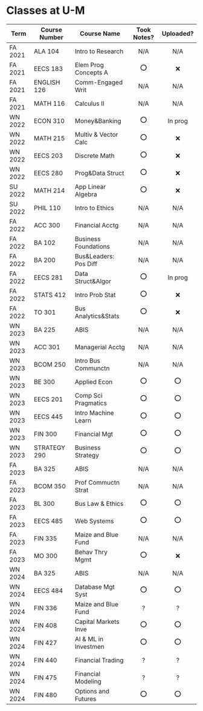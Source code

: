 # Classes at U-M

| Term    | Course Number | Course Name           | Took Notes? | Uploaded? |
| ------- | ------------- | --------------------- |:-----------:|:---------:|
| FA 2021 | ALA 104       | Intro to Research     |     N/A     |    N/A    |
| FA 2021 | EECS 183      | Elem Prog Concepts A  |     ⭕️     |    ❌     |
| FA 2021 | ENGLISH 126   | Comm-Engaged Writ     |     N/A     |    N/A    |
| FA 2021 | MATH 116      | Calculus II           |     N/A     |    N/A    |
| WN 2022 | ECON 310      | Money&Banking         |     ⭕️     |  In prog  |
| WN 2022 | MATH 215      | Multiv & Vector Calc  |     ⭕️     |    ❌     |
| WN 2022 | EECS 203      | Discrete Math         |     ⭕️     |    ❌     |
| WN 2022 | EECS 280      | Prog&Data Struct      |     ⭕️     |    ❌     |
| SU 2022 | MATH 214      | App Linear Algebra    |     ⭕️     |    ❌     |
| SU 2022 | PHIL 110      | Intro to Ethics       |     N/A     |    N/A    |
| FA 2022 | ACC 300       | Financial Acctg       |     N/A     |    N/A    |
| FA 2022 | BA 102        | Business Foundations  |     N/A     |    N/A    |
| FA 2022 | BA 200        | Bus&Leaders: Pos Diff |     N/A     |    N/A    |
| FA 2022 | EECS 281      | Data Struct&Algor     |     ⭕️     |  In prog  |
| FA 2022 | STATS 412     | Intro Prob Stat       |     ⭕️     |    ❌    |
| FA 2022 | TO 301        | Bus Analytics&Stats   |     ⭕️     |    ❌     |
| WN 2023 | BA 225        | ABIS                  |     N/A     |    N/A    |
| WN 2023 | ACC 301       | Managerial Acctg      |     N/A     |    N/A    |
| WN 2023 | BCOM 250      | Intro Bus Communctn   |     N/A     |    N/A    |
| WN 2023 | BE 300        | Applied Econ          |     ⭕️     |    ⭕️    |
| WN 2023 | EECS 201      | Comp Sci Pragmatics   |     ⭕️     |    ⭕️    |
| WN 2023 | EECS 445      | Intro Machine Learn   |     ⭕️     |    ⭕️    |
| WN 2023 | FIN 300       | Financial Mgt         |     ⭕️     |    ⭕️    |
| WN 2023 | STRATEGY 290  | Business Strategy     |     ⭕️     |    ⭕️    |
| FA 2023 | BA 325        | ABIS                  |     N/A     |    N/A    |
| FA 2023 | BCOM 350      | Prof Commuctn Strat   |     N/A     |    N/A    |
| FA 2023 | BL 300        | Bus Law & Ethics      |     ⭕️     |    ⭕️    |
| FA 2023 | EECS 485      | Web Systems           |     ⭕️     |    ⭕️    |
| FA 2023 | FIN 335       | Maize and Blue Fund   |     N/A     |    N/A    |
| FA 2023 | MO 300        | Behav Thry Mgmt       |     ⭕️     |    ❌     |
| WN 2024 | BA 325        | ABIS         |     N/A        |   N/A        |
| WN 2024 | EECS 484        | Database Mgt Syst         |     ⭕️        |   ⭕️        |
| WN 2024 | FIN 336        | Maize and Blue Fund         |     ?        |   ?        |
| WN 2024 | FIN 408        | Capital Markets Inve         |     ⭕️        |   ⭕️        |
| WN 2024 | FIN 427        | AI & ML in Investmen         |     ⭕️        |   ⭕️        |
| WN 2024 | FIN 440        | Financial Trading         |     ?        |   ?        |
| WN 2024 | FIN 475        | Financial Modeling         |     ?        |   ?        |
| WN 2024 | FIN 480        | Options and Futures         |     ⭕️        |   ⭕️        |

